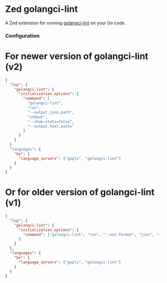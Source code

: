 # Zed golangci-lint

A Zed extension for running [golangci-lint](https://golangci-lint.run/) on your Go code.

### Configuration

# For newer version of golangci-lint (v2)
```json
{
  "lsp": {
    "golangci-lint": {
      "initialization_options": {
        "command": [
          "golangci-lint",
          "run",
          "--output.json.path",
          "stdout",
          "--show-stats=false",
          "--output.text.path="
        ]
      }
    }
  }
  "languages": {
    "Go": {
      "language_servers": ["gopls", "golangci-lint"]
    }
  }
}
```
# Or for older version of golangci-lint (v1)
```json
{
  "lsp": {
    "golangci-lint": {
      "initialization_options": {
        "command": ["golangci-lint", "run", "--out-format", "json", "--issues-exit-code=1"]
      }
    }
  },
  "languages": {
    "Go": {
      "language_servers": ["gopls", "golangci-lint"]
    }
  }
}
```
